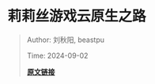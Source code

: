 # 莉莉丝游戏云原生之路

> Author: 刘秋阳, beastpu
>
> Time: 2024-09-02
>
> **[原文链接](https://mp.weixin.qq.com/s/ITutI7eL5DCM2w7aNHVb5A)**